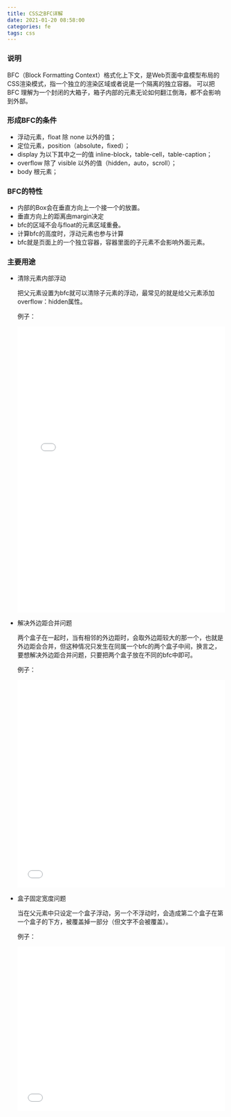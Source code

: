 ```yaml
---
title: CSS之BFC详解
date: 2021-01-20 08:58:00
categories: fe
tags: css
---
```


### 说明

BFC（Block Formatting Context）格式化上下文，是Web页面中盒模型布局的CSS渲染模式，指一个独立的渲染区域或者说是一个隔离的独立容器。
可以把 BFC 理解为一个封闭的大箱子，箱子内部的元素无论如何翻江倒海，都不会影响到外部。

### 形成BFC的条件

- 浮动元素，float 除 none 以外的值； 
- 定位元素，position（absolute，fixed）； 
- display 为以下其中之一的值 inline-block，table-cell，table-caption； 
- overflow 除了 visible 以外的值（hidden，auto，scroll）；
- body 根元素；

### BFC的特性

- 内部的Box会在垂直方向上一个接一个的放置。
- 垂直方向上的距离由margin决定
- bfc的区域不会与float的元素区域重叠。
- 计算bfc的高度时，浮动元素也参与计算
- bfc就是页面上的一个独立容器，容器里面的子元素不会影响外面元素。

### 主要用途

- 清除元素内部浮动

  把父元素设置为bfc就可以清除子元素的浮动，最常见的就是给父元素添加overflow：hidden属性。

  例子：
  <iframe width="100%" height="660" src="//jsrun.net/WXaKp/embedded/all/light" allowfullscreen="allowfullscreen" frameborder="0"></iframe>

- 解决外边距合并问题

  两个盒子在一起时，当有相邻的外边距时，会取外边距较大的那一个，也就是外边距会合并，但这种情况只发生在同属一个bfc的两个盒子中间，换言之，要想解决外边距合并问题，只要把两个盒子放在不同的bfc中即可。

  例子：
  <iframe width="100%" height="480" src="//jsrun.net/dXaKp/embedded/all/light" allowfullscreen="allowfullscreen" frameborder="0"></iframe>

- 盒子固定宽度问题

  当在父元素中只设定一个盒子浮动，另一个不浮动时，会造成第二个盒子在第一个盒子的下方，被覆盖掉一部分（但文字不会被覆盖）。

  例子：
  <iframe width="100%" height="380" src="//jsrun.net/FXaKp/embedded/all/light" allowfullscreen="allowfullscreen" frameborder="0"></iframe>